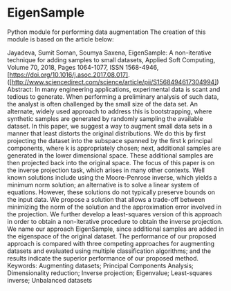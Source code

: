 # EigenSample
Python module for performing data augmentation
The creation of this module is based on the article below:

Jayadeva, Sumit Soman, Soumya Saxena,
EigenSample: A non-iterative technique for adding samples to small datasets,
Applied Soft Computing,
Volume 70,
2018,
Pages 1064-1077,
ISSN 1568-4946,
[https://doi.org/10.1016/j.asoc.2017.08.017].
([http://www.sciencedirect.com/science/article/pii/S1568494617304994])
Abstract: In many engineering applications, experimental data is scant and tedious to generate. When performing a preliminary analysis of such data, the analyst is often challenged by the small size of the data set. An alternate, widely used approach to address this is bootstrapping, where synthetic samples are generated by randomly sampling the available dataset. In this paper, we suggest a way to augment small data sets in a manner that least distorts the original distributions. We do this by first projecting the dataset into the subspace spanned by the first k principal components, where k is appropriately chosen; next, additional samples are generated in the lower dimensional space. These additional samples are then projected back into the original space. The focus of this paper is on the inverse projection task, which arises in many other contexts. Well known solutions include using the Moore-Penrose inverse, which yields a minimum norm solution; an alternative is to solve a linear system of equations. However, these solutions do not typically preserve bounds on the input data. We propose a solution that allows a trade-off between minimizing the norm of the solution and the approximation error involved in the projection. We further develop a least-squares version of this approach in order to obtain a non-iterative procedure to obtain the inverse projection. We name our approach EigenSample, since additional samples are added in the eigenspace of the original dataset. The performance of our proposed approach is compared with three competing approaches for augmenting datasets and evaluated using multiple classification algorithms; and the results indicate the superior performance of our proposed method.
Keywords: Augmenting datasets; Principal Components Analysis; Dimensionality reduction; Inverse projection; Eigenvalue; Least-squares inverse; Unbalanced datasets
